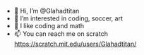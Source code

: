 - 👋 Hi, I’m @Glahadtitan
- 👀 I’m interested in coding, soccer, art
- 🌱 I like coding and math
- 📫 You can reach me on scratch https://scratch.mit.edu/users/Glahadtitan/

<!---
Glahadtitan/Glahadtitan is a ✨ special ✨ repository because its `README.md` (this file) appears on your GitHub profile.
You can click the Preview link to take a look at your changes.
--->
